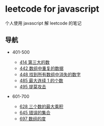 # leetcode for javascript

个人使用 javascript 解 leetcode 的笔记

## 导航

- 401-500
    + [414 第三大的数](401-500/414.md)
    + [442 数组中重复的数据](401-500/442.md)
    + [448 找到所有数组中消失的数字](401-500/448.md)
    + [485 最大连续 1 的个数](401-500/485.md)
    + [495 提莫攻击](401-500/495.md)

- 601-700
    + [628 三个数的最大乘积](601-700/628.md)
    + [645 错误的集合](601-700/645.md)
    + [697 数组的度](601-700/697.md)